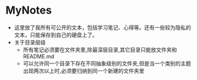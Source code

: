 # MyNotes

- 这里放了我所有可公开的文本，包括学习笔记、心得等。还有一些较为隐私的文本，只能保存到自己的硬盘上了。
- 关于目录层级
  - 所有笔记必须要在文件夹里,除最深层目录,其它目录只能放文件夹和 README.md
  - 可以允许同一个目录下存在不同抽象级别的文件夹,但是当一个类别的主题出现两次以上时,必须要归纳到同一个新建的文件夹里
